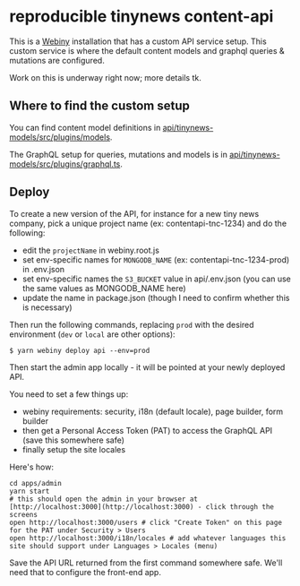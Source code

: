 # reproducible tinynews content-api

This is a [Webiny](https://docs.webiny.com/) installation that has a custom API service setup. This custom service is where the default content models and graphql queries & mutations are configured.

Work on this is underway right now; more details tk.

## Where to find the custom setup

You can find content model definitions in [api/tinynews-models/src/plugins/models](api/tinynews-models/src/plugins/models).

The GraphQL setup for queries, mutations and models is in [api/tinynews-models/src/plugins/graphql.ts](api/tinynews-models/src/plugins/graphql.ts).

## Deploy

To create a new version of the API, for instance for a new tiny news company, pick a unique project name (ex: contentapi-tnc-1234) and do the following:

* edit the `projectName` in webiny.root.js
* set env-specific names for `MONGODB_NAME` (ex: contentapi-tnc-1234-prod) in .env.json
* set env-specific names the `S3_BUCKET` value in api/.env.json (you can use the same values as MONGODB_NAME here)
* update the name in package.json (though I need to confirm whether this is necessary)

Then run the following commands, replacing `prod` with the desired environment (`dev` or `local` are other options):

```
$ yarn webiny deploy api --env=prod
```

Then start the admin app locally - it will be pointed at your newly deployed API. 

You need to set a few things up:

* webiny requirements: security, i18n (default locale), page builder, form builder
* then get a Personal Access Token (PAT) to access the GraphQL API (save this somewhere safe)
* finally setup the site locales

Here's how:

```
cd apps/admin
yarn start
# this should open the admin in your browser at [http://localhost:3000](http://localhost:3000) - click through the screens
open http://localhost:3000/users # click "Create Token" on this page for the PAT under Security > Users
open http://localhost:3000/i18n/locales # add whatever languages this site should support under Languages > Locales (menu)
```

Save the API URL returned from the first command somewhere safe. We'll need that to configure the front-end app.

